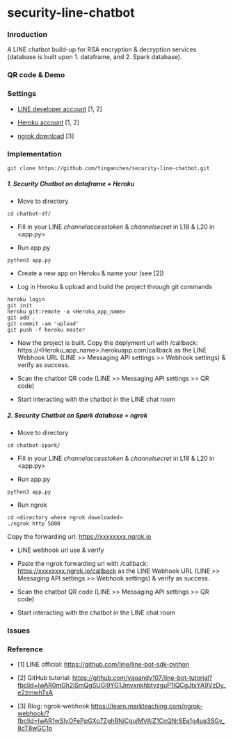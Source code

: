 # security-line-chatbot

### Inroduction

A LINE chatbot build-up for RSA encryption & decryption services (database is built upon 1. dataframe, and 2. Spark database).

### QR code & Demo

### Settings

- [LINE developer account](https://developers.line.biz/console/) [1, 2]

- [Heroku account](https://dashboard.heroku.com/apps) [1, 2]

- [ngrok download](https://ngrok.com/) [3]

### Implementation

```shell
git clone https://github.com/tinganchen/security-line-chatbot.git
```

##### 1. Security Chatbot on dataframe + Heroku

- Move to directory <chatbot-df/>

```shell
cd chatbot-df/
```

- Fill in your LINE $channel access token$ & $channel secret$ in L18 & L20 in <app.py>

- Run app.py

```shell
python3 app.py
```
- Create a new app on Heroku & name your <Heroku app name> (see [2])

- Log in Heroku & upload and build the project through git commands
  
```shell
heroku login
git init
heroku git:remote -a <Heroku_app_name>
git add .
git commit -am 'upload'
git push -f heroku master
```
- Now the project is built. Copy the deplyment url with /callback: https://<Heroku_app_name>.herokuapp.com/callback as the LINE Webhook URL (LINE >> Messaging API settings >> Webhook settings) & verify as success.
  
- Scan the chatbot QR code (LINE >> Messaging API settings >> QR code)

- Start interacting with the chatbot in the LINE chat room

  
##### 2. Security Chatbot on Spark database + ngrok

- Move to directory <chatbot-df/>

```shell
cd chatbot-spark/
```
- Fill in your LINE $channel access token$ & $channel secret$ in L18 & L20 in <app.py>

- Run app.py

```shell
python3 app.py
```
- Run ngrok

```shell
cd <directory where ngrok downloaded>
./ngrok http 5000
```

Copy the forwarding url: https://xxxxxxxx.ngrok.io

- LINE webhook url use & verify

- Paste the ngrok forwarding url with /callback: https://xxxxxxxx.ngrok.io/callback as the LINE Webhook URL (LINE >> Messaging API settings >> Webhook settings) & verify as success.

- Scan the chatbot QR code (LINE >> Messaging API settings >> QR code)

- Start interacting with the chatbot in the LINE chat room




### Issues

### Reference

- [1] LINE official: https://github.com/line/line-bot-sdk-python

- [2] GitHub tutorial: https://github.com/yaoandy107/line-bot-tutorial?fbclid=IwAR0mGh2jSmQgSUGj9YG1JmvxnkhbtyzguP1IQCgJtxYA9VzDy_e2zmwhTxA

- [3] Blog: ngrok-webhook https://learn.markteaching.com/ngrok-webhook/?fbclid=IwAR1wSIvOFePpGXo7ZghRNiCgujMVAlZ1CnQNrSEe1g4ue3SGv_8cT8wGC1o
